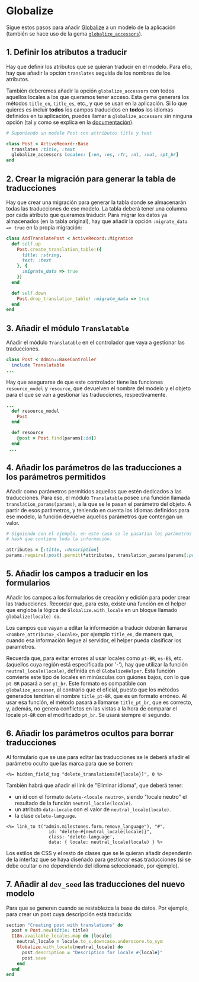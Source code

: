 # Globalize

Sigue estos pasos para añadir [Globalize](https://github.com/globalize/globalize) a un modelo de la aplicación (también se hace uso de la gema [`globalize_accessors`](https://github.com/globalize/globalize-accessors)).

## 1. Definir los atributos a traducir

Hay que definir los atributos que se quieran traducir en el modelo. Para ello, hay que añadir la opción `translates` seguida de los nombres de los atributos.

También deberemos añadir la opción `globalize_accessors` con todos aquellos locales a los que queramos tener acceso. Esta gema generará los métodos `title_en`, `title_es`, etc., y que se usan en la aplicación. Si lo que quieres es incluir **todos** los campos traducidos en **todos** los idiomas definidos en tu aplicación, puedes llamar a `globalize_accessors` sin ninguna opción (tal y como se explica en la [documentación](https://github.com/globalize/globalize-accessors#example)).

```ruby
# Suponiendo un modelo Post con attributos title y text

class Post < ActiveRecord::Base
  translates :title, :text
  globalize_accessors locales: [:en, :es, :fr, :nl, :val, :pt_br]
end
```

## 2. Crear la migración para generar la tabla de traducciones

Hay que crear una migración para generar la tabla donde se almacenarán todas las traducciones de ese modelo. La tabla deberá tener una columna por cada atributo que queramos traducir. Para migrar los datos ya almacenados (en la tabla original), hay que añadir la opción `:migrate_data => true` en la propia migración:

```ruby
class AddTranslatePost < ActiveRecord::Migration
  def self.up
    Post.create_translation_table!({
      title: :string,
      text: :text
    }, {
      :migrate_data => true
    })
  end

  def self.down
    Post.drop_translation_table! :migrate_data => true
  end
end
```

## 3. Añadir el módulo `Translatable`

Añadir el módulo `Translatable` en el controlador que vaya a gestionar las traducciones.

```ruby
class Post < Admin::BaseController
  include Translatable
...
```

Hay que asegurarse de que este controlador tiene las funciones `resource_model` y `resource`, que devuelven el nombre del modelo y el objeto para el que se van a gestionar las traducciones, respectivamente.

```ruby
...
  def resource_model
    Post
  end

  def resource
    @post = Post.find(params[:id])
  end
 ...
```

## 4. Añadir los parámetros de las traducciones a los parámetros permitidos

Añadir como parámetros permitidos aquellos que estén dedicados a las traducciones. Para eso, el módulo `Translatable` posee una función llamada `translation_params(params)`, a la que se le pasan el parámetro del objeto. A partir de esos parámetros, y teniendo en cuenta los idiomas definidos para ese modelo, la función devuelve aquellos parámetros que contengan un valor.

```ruby
# Siguiendo con el ejemplo, en este caso se le pasarían los parámetros params[:post], porque es el
# hash que contiene toda la información.

attributes = [:title, :description]
params.require(:post).permit(*attributes, translation_params(params[:post]))
```

## 5. Añadir los campos a traducir en los formularios

Añadir los campos a los formularios de creación y edición para poder crear las traducciones. Recordar que, para esto, existe una función en el helper que engloba la lógica de `Globalize.with_locale` en un bloque llamado `globalize(locale) do`.

Los campos que vayan a editar la información a traducir deberán llamarse `<nombre_attributo>_<locale>`, por ejemplo `title_en`, de manera que, cuando esa información llegue al servidor, el helper pueda clasificar los parametros.

Recuerda que, para evitar errores al usar locales como `pt-BR`, `es-ES`, etc. (aquellos cuya región está especificada por '-'), hay que utilizar la función `neutral_locale(locale)`, definida en el `GlobalizeHelper`. Esta función convierte este tipo de locales en minúsculas con guiones bajos, con lo que `pt-BR` pasará a ser `pt_br`. Este formato es compatible con `globalize_accessor`, al contrario que el oficial, puesto que los métodos generados tendrían el nombre `title_pt-BR`, que es un formato erróneo. Al usar esa función, el método pasará a llamarse `title_pt_br`, que es correcto, y, además, no genera conflictos en las vistas a la hora de comparar el locale `pt-BR` con el modificado `pt_br`. Se usará siempre el segundo.

## 6. Añadir los parámetros ocultos para borrar traducciones

Al formulario que se use para editar las traducciones se le deberá añadir el parámetro oculto que las marca para que se borren:

```erb
<%= hidden_field_tag "delete_translations[#{locale}]", 0 %>
```

También habrá que añadir el link de "Eliminar idioma", que deberá tener:

- un id con el formato `delete-<locale neutro>`, siendo "locale neutro" el resultado de la función `neutral_locale(locale)`.
- un atributo `data-locale` con el valor de `neutral_locale(locale)`.
- la clase `delete-language`.

```erb
<%= link_to t("admin.milestones.form.remove_language"), "#",
                id: "delete-#{neutral_locale(locale)}",
                class: 'delete-language',
                data: { locale: neutral_locale(locale) } %>
```

Los estilos de CSS y el resto de clases que se le quieran añadir dependerán de la interfaz que se haya diseñado para gestionar esas traducciones (si se debe ocultar o no dependiendo del idioma seleccionado, por ejemplo).

## 7. Añadir al `dev_seed` las traducciones del nuevo modelo

Para que se generen cuando se restablezca la base de datos. Por ejemplo, para crear un post cuya descripción está traducida:

```ruby
section "Creating post with translations" do
  post = Post.new(title: title)
  I18n.available_locales.map do |locale|
    neutral_locale = locale.to_s.downcase.underscore.to_sym
    Globalize.with_locale(neutral_locale) do
      post.description = "Description for locale #{locale}"
      post.save
    end
  end
end
```
